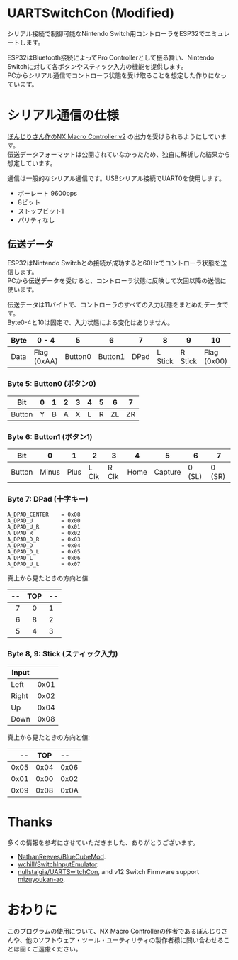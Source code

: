 # UARTSwitchCon (Modified)
シリアル接続で制御可能なNintendo Switch用コントローラをESP32でエミュレートします。

ESP32はBluetooth接続によってPro Controllerとして振る舞い、Nintendo Switchに対して各ボタンやスティック入力の機能を提供します。  
PCからシリアル通信でコントローラ状態を受け取ることを想定した作りになっています。

# シリアル通信の仕様

[ぼんじりさん作のNX Macro Controller v2](https://blog.bzl-web.com/entry/2020/12/13/204230) の出力を受けられるようにしています。  
伝送データフォーマットは公開されていなかったため、独自に解析した結果から想定しています。

通信は一般的なシリアル通信です。USBシリアル接続でUART0を使用します。

- ボーレート 9600bps
- 8ビット
- ストップビット1
- パリティなし

## 伝送データ

ESP32はNintendo Switchとの接続が成功すると60Hzでコントローラ状態を送信します。  
PCから伝送データを受けると、コントローラ状態に反映して次回以降の送信に使います。

伝送データは11バイトで、コントローラのすべての入力状態をまとめたデータです。  
Byte0-4と10は固定で、入力状態による変化はありません。

| Byte | 0 - 4       | 5       | 6       | 7    | 8       | 9       | 10          |
|------|-------------|---------|---------|------|---------|---------|-------------|
| Data | Flag (0xAA) | Button0 | Button1 | DPad | L Stick | R Stick | Flag (0x00) |

### Byte 5: Button0 (ボタン0)

| Bit    | 0 | 1 | 2 | 3 | 4 | 5 | 6  | 7  |
|--------|---|---|---|---|---|---|----|----|
| Button | Y | B | A | X | L | R | ZL | ZR |


### Byte 6: Button1 (ボタン1)

| Bit    | 0     | 1    | 2     | 3     | 4    | 5       | 6      | 7      |
|--------|-------|------|-------|-------|------|---------|--------|--------|
| Button | Minus | Plus | L Clk | R Clk | Home | Capture | 0 (SL) | 0 (SR) |

### Byte 7: DPad (十字キー)

	A_DPAD_CENTER    = 0x08
	A_DPAD_U         = 0x00
	A_DPAD_U_R       = 0x01
	A_DPAD_R         = 0x02
	A_DPAD_D_R       = 0x03
	A_DPAD_D         = 0x04
	A_DPAD_D_L       = 0x05
	A_DPAD_L         = 0x06
	A_DPAD_U_L       = 0x07

真上から見たときの方向と値:

| -- | TOP | -- |
| --:|:---:|:-- |
| 7  |  0  |  1 |
| 6  |  8  |  2 |
| 5  |  4  |  3 |
	
### Byte 8, 9: Stick (スティック入力)

|Input |      |
|------|------|
|Left  | 0x01 |
|Right | 0x02 |
|Up    | 0x04 |
|Down  | 0x08 |

真上から見たときの方向と値:

| --   | TOP  | --   |
|-----:|:----:|:-----|
| 0x05 | 0x04 | 0x06 |
| 0x01 | 0x00 | 0x02 |
| 0x09 | 0x08 | 0x0A |


# Thanks

多くの情報を参考にさせていただきました、ありがとうございます。

- [NathanReeves/BlueCubeMod](https://github.com/NathanReeves/BlueCubeMod).
- [wchill/SwitchInputEmulator](https://github.com/wchill/SwitchInputEmulator).
- [nullstalgia/UARTSwitchCon](https://github.com/nullstalgia/UARTSwitchCon), and v12 Switch Firmware support [mizuyoukan-ao](https://github.com/mizuyoukanao).

# おわりに

このプログラムの使用について、NX Macro Controllerの作者であるぼんじりさんや、他のソフトウェア・ツール・ユーティリティの製作者様に問い合わせることは固くご遠慮ください。
